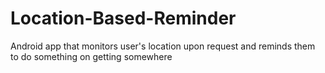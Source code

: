 # Location-Based-Reminder
Android app that monitors user's location upon request and reminds them to do something on getting somewhere
